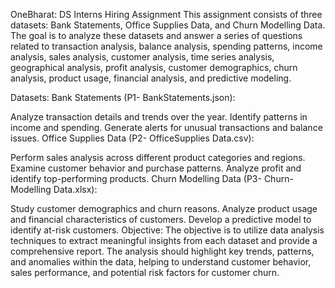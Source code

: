 OneBharat: DS Interns Hiring Assignment
This assignment consists of three datasets: Bank Statements, Office Supplies Data, and Churn Modelling Data. The goal is to analyze these datasets and answer a series of questions related to transaction analysis, balance analysis, spending patterns, income analysis, sales analysis, customer analysis, time series analysis, geographical analysis, profit analysis, customer demographics, churn analysis, product usage, financial analysis, and predictive modeling.

Datasets:
Bank Statements (P1- BankStatements.json):

Analyze transaction details and trends over the year.
Identify patterns in income and spending.
Generate alerts for unusual transactions and balance issues.
Office Supplies Data (P2- OfficeSupplies Data.csv):

Perform sales analysis across different product categories and regions.
Examine customer behavior and purchase patterns.
Analyze profit and identify top-performing products.
Churn Modelling Data (P3- Churn-Modelling Data.xlsx):

Study customer demographics and churn reasons.
Analyze product usage and financial characteristics of customers.
Develop a predictive model to identify at-risk customers.
Objective:
The objective is to utilize data analysis techniques to extract meaningful insights from each dataset and provide a comprehensive report. The analysis should highlight key trends, patterns, and anomalies within the data, helping to understand customer behavior, sales performance, and potential risk factors for customer churn.
